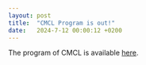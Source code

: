 ```yaml
---
layout: post
title:  "CMCL Program is out!"
date:   2024-7-12 00:00:12 +0200
---
```

The program of CMCL is available [here](https://cmclorg.github.io/program).




